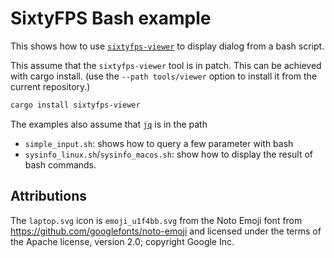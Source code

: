 # SixtyFPS Bash example

This shows how to use [`sixtyfps-viewer`](../../tools/viewer) to display dialog from a bash script.

This assume that the `sixtyfps-viewer` tool is in patch. This can be achieved with cargo install.
(use the `--path tools/viewer` option to install it from the current repository.)

```bash
cargo install sixtyfps-viewer
```

The examples also assume that [`jq`](https://stedolan.github.io/jq/) is in the path

 * `simple_input.sh`: shows how to query a few parameter with bash
 * `sysinfo_linux.sh`/`sysinfo_macos.sh`: show how to display the result of bash commands.


## Attributions

The `laptop.svg` icon is `emoji_u1f4bb.svg` from the Noto Emoji font from
    https://github.com/googlefonts/noto-emoji
and licensed under the terms of the Apache license, version 2.0; copyright Google Inc.
